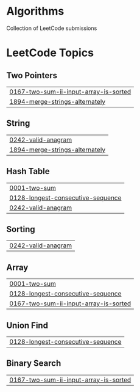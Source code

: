 # Algorithms
Collection of LeetCode submissions

<!---LeetCode Topics Start-->
# LeetCode Topics
## Two Pointers
|  |
| ------- |
| [0167-two-sum-ii-input-array-is-sorted](https://github.com/singh-vikrant/algorithms/tree/master/0167-two-sum-ii-input-array-is-sorted) |
| [1894-merge-strings-alternately](https://github.com/singh-vikrant/algorithms/tree/master/1894-merge-strings-alternately) |
## String
|  |
| ------- |
| [0242-valid-anagram](https://github.com/singh-vikrant/algorithms/tree/master/0242-valid-anagram) |
| [1894-merge-strings-alternately](https://github.com/singh-vikrant/algorithms/tree/master/1894-merge-strings-alternately) |
## Hash Table
|  |
| ------- |
| [0001-two-sum](https://github.com/singh-vikrant/algorithms/tree/master/0001-two-sum) |
| [0128-longest-consecutive-sequence](https://github.com/singh-vikrant/algorithms/tree/master/0128-longest-consecutive-sequence) |
| [0242-valid-anagram](https://github.com/singh-vikrant/algorithms/tree/master/0242-valid-anagram) |
## Sorting
|  |
| ------- |
| [0242-valid-anagram](https://github.com/singh-vikrant/algorithms/tree/master/0242-valid-anagram) |
## Array
|  |
| ------- |
| [0001-two-sum](https://github.com/singh-vikrant/algorithms/tree/master/0001-two-sum) |
| [0128-longest-consecutive-sequence](https://github.com/singh-vikrant/algorithms/tree/master/0128-longest-consecutive-sequence) |
| [0167-two-sum-ii-input-array-is-sorted](https://github.com/singh-vikrant/algorithms/tree/master/0167-two-sum-ii-input-array-is-sorted) |
## Union Find
|  |
| ------- |
| [0128-longest-consecutive-sequence](https://github.com/singh-vikrant/algorithms/tree/master/0128-longest-consecutive-sequence) |
## Binary Search
|  |
| ------- |
| [0167-two-sum-ii-input-array-is-sorted](https://github.com/singh-vikrant/algorithms/tree/master/0167-two-sum-ii-input-array-is-sorted) |
<!---LeetCode Topics End-->